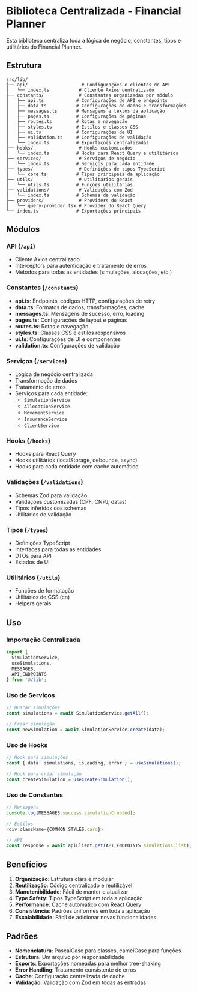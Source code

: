 # Biblioteca Centralizada - Financial Planner

Esta biblioteca centraliza toda a lógica de negócio, constantes, tipos e utilitários do Financial Planner.

## Estrutura

```
src/lib/
├── api/                    # Configurações e clientes de API
│   └── index.ts           # Cliente Axios centralizado
├── constants/             # Constantes organizadas por módulo
│   ├── api.ts            # Configurações de API e endpoints
│   ├── data.ts           # Configurações de dados e transformações
│   ├── messages.ts       # Mensagens e textos da aplicação
│   ├── pages.ts          # Configurações de páginas
│   ├── routes.ts         # Rotas e navegação
│   ├── styles.ts         # Estilos e classes CSS
│   ├── ui.ts             # Configurações de UI
│   ├── validation.ts     # Configurações de validação
│   └── index.ts          # Exportações centralizadas
├── hooks/                 # Hooks customizados
│   └── index.ts          # Hooks para React Query e utilitários
├── services/              # Serviços de negócio
│   └── index.ts          # Serviços para cada entidade
├── types/                 # Definições de tipos TypeScript
│   └── core.ts           # Tipos principais da aplicação
├── utils/                 # Utilitários gerais
│   └── utils.ts          # Funções utilitárias
├── validations/           # Validações com Zod
│   └── index.ts          # Schemas de validação
├── providers/             # Providers do React
│   └── query-provider.tsx # Provider do React Query
└── index.ts              # Exportações principais
```

## Módulos

### API (`/api`)
- Cliente Axios centralizado
- Interceptors para autenticação e tratamento de erros
- Métodos para todas as entidades (simulações, alocações, etc.)

### Constantes (`/constants`)
- **api.ts**: Endpoints, códigos HTTP, configurações de retry
- **data.ts**: Formatos de dados, transformações, cache
- **messages.ts**: Mensagens de sucesso, erro, loading
- **pages.ts**: Configurações de layout e páginas
- **routes.ts**: Rotas e navegação
- **styles.ts**: Classes CSS e estilos responsivos
- **ui.ts**: Configurações de UI e componentes
- **validation.ts**: Configurações de validação

### Serviços (`/services`)
- Lógica de negócio centralizada
- Transformação de dados
- Tratamento de erros
- Serviços para cada entidade:
  - `SimulationService`
  - `AllocationService`
  - `MovementService`
  - `InsuranceService`
  - `ClientService`

### Hooks (`/hooks`)
- Hooks para React Query
- Hooks utilitários (localStorage, debounce, async)
- Hooks para cada entidade com cache automático

### Validações (`/validations`)
- Schemas Zod para validação
- Validações customizadas (CPF, CNPJ, datas)
- Tipos inferidos dos schemas
- Utilitários de validação

### Tipos (`/types`)
- Definições TypeScript
- Interfaces para todas as entidades
- DTOs para API
- Estados de UI

### Utilitários (`/utils`)
- Funções de formatação
- Utilitários de CSS (cn)
- Helpers gerais

## Uso

### Importação Centralizada
```typescript
import { 
  SimulationService, 
  useSimulations, 
  MESSAGES, 
  API_ENDPOINTS 
} from '@/lib';
```

### Uso de Serviços
```typescript
// Buscar simulações
const simulations = await SimulationService.getAll();

// Criar simulação
const newSimulation = await SimulationService.create(data);
```

### Uso de Hooks
```typescript
// Hook para simulações
const { data: simulations, isLoading, error } = useSimulations();

// Hook para criar simulação
const createSimulation = useCreateSimulation();
```

### Uso de Constantes
```typescript
// Mensagens
console.log(MESSAGES.success.simulationCreated);

// Estilos
<div className={COMMON_STYLES.card}>

// API
const response = await apiClient.get(API_ENDPOINTS.simulations.list);
```

## Benefícios

1. **Organização**: Estrutura clara e modular
2. **Reutilização**: Código centralizado e reutilizável
3. **Manutenibilidade**: Fácil de manter e atualizar
4. **Type Safety**: Tipos TypeScript em toda a aplicação
5. **Performance**: Cache automático com React Query
6. **Consistência**: Padrões uniformes em toda a aplicação
7. **Escalabilidade**: Fácil de adicionar novas funcionalidades

## Padrões

- **Nomenclatura**: PascalCase para classes, camelCase para funções
- **Estrutura**: Um arquivo por responsabilidade
- **Exports**: Exportações nomeadas para melhor tree-shaking
- **Error Handling**: Tratamento consistente de erros
- **Cache**: Configuração centralizada de cache
- **Validação**: Validação com Zod em todas as entradas
